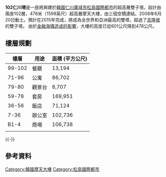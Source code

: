 **102仁川塔**是一座將興建於[韓國](https://zh.wikipedia.org/wiki/韓國 "wikilink")[仁川廣域市](../Page/仁川廣域市.md "wikilink")[松島國際都市](../Page/松島國際都市.md "wikilink")的超高層雙子塔。設計由兩座102層，478米（1598英尺）超高層摩天大樓，由三個空橋連結。2008年6月20日動土。預計在2015年完成，將成為全世界和亞洲最高的雙塔，超過了[吉隆坡](../Page/吉隆坡.md "wikilink")的雙子塔。
由於[金融海嘯造成的影響](https://zh.wikipedia.org/wiki/金融海嘯 "wikilink")，大樓的高度已從601公尺降到478公尺。

## 樓層規劃

| 樓層     | 用途  | 面積 (平方公尺) |
| ------ | --- | --------- |
| 99-102 | 餐廳  | 13,194    |
| 71-96  | 公寓  | 86,702    |
| 79-80  | 觀景台 | 8,707     |
| 59-78  | 套房  | 169,951   |
| 36-56  | 飯店  | 71,124    |
| 7-36   | 辦公室 | 102,736   |
| B1-4   | 商場  | 106,738   |
|        |     |           |

{{-}}

## 參考資料

[Category:韓國摩天大樓](https://zh.wikipedia.org/wiki/Category:韓國摩天大樓 "wikilink")
[Category:松島國際都市](https://zh.wikipedia.org/wiki/Category:松島國際都市 "wikilink")